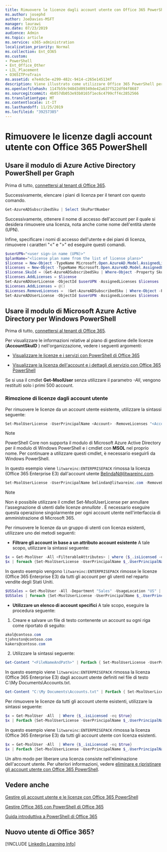 ```yaml
---
title: Rimuovere le licenze dagli account utente con Office 365 PowerShell
ms.author: josephd
author: JoeDavies-MSFT
manager: laurawi
ms.date: 07/23/2019
audience: Admin
ms.topic: article
ms.service: o365-administration
localization_priority: Normal
ms.collection: Ent_O365
ms.custom:
- PowerShell
- Ent_Office_Other
- LIL_Placement
- O365ITProTrain
ms.assetid: e7e4dc5e-e299-482c-9414-c265e145134f
description: Viene illustrato come utilizzare Office 365 PowerShell per rimuovere le licenze di Office 365 precedentemente assegnate agli utenti.
ms.openlocfilehash: 1147b59c948d3d09349de42a637f522df04f8687
ms.sourcegitcommit: 4b057db053e93b0165f1ec6c4799cff4c2852566
ms.translationtype: MT
ms.contentlocale: it-IT
ms.lasthandoff: 11/25/2019
ms.locfileid: "39257385"
---
```

# <a name="remove-licenses-from-user-accounts-with-office-365-powershell"></a>Rimuovere le licenze dagli account utente con Office 365 PowerShell

## <a name="use-the-azure-active-directory-powershell-for-graph-module"></a>Usare il modulo di Azure Active Directory PowerShell per Graph

Prima di tutto, [connettersi al tenant di Office 365](connect-to-office-365-powershell.md#connect-with-the-azure-active-directory-powershell-for-graph-module).
  

Successivamente, elencare i piani di licenza per il tenant con questo comando.

```powershell
Get-AzureADSubscribedSku | Select SkuPartNumber
```

Successivamente, ottenere il nome di accesso dell'account per il quale si desidera rimuovere una licenza, nota anche come nome dell'entità utente (UPN).

Infine, specificare i nomi di accesso dell'utente e dei piani di licenza, rimuovere i caratteri "<" e ">" ed eseguire questi comandi.

```powershell
$userUPN="<user sign-in name (UPN)>"
$planName="<license plan name from the list of license plans>"
$license = New-Object -TypeName Microsoft.Open.AzureAD.Model.AssignedLicense
$licenses = New-Object -TypeName Microsoft.Open.AzureAD.Model.AssignedLicenses
$license.SkuId = (Get-AzureADSubscribedSku | Where-Object -Property SkuPartNumber -Value $planName -EQ).SkuID
$licenses.AddLicenses = $license
Set-AzureADUserLicense -ObjectId $userUPN -AssignedLicenses $licenses
$Licenses.AddLicenses = @()
$Licenses.RemoveLicenses =  (Get-AzureADSubscribedSku | Where-Object -Property SkuPartNumber -Value $planName -EQ).SkuID
Set-AzureADUserLicense -ObjectId $userUPN -AssignedLicenses $licenses
```

## <a name="use-the-microsoft-azure-active-directory-module-for-windows-powershell"></a>Usare il modulo di Microsoft Azure Active Directory per Windows PowerShell

Prima di tutto, [connettersi al tenant di Office 365](connect-to-office-365-powershell.md#connect-with-the-microsoft-azure-active-directory-module-for-windows-powershell).

   
Per visualizzare le informazioni relative al piano di gestione delle licenze (**AccountSkuID** ) nell'organizzazione, vedere i seguenti argomenti:
    
  - [Visualizzare le licenze e i servizi con PowerShell di Office 365](view-licenses-and-services-with-office-365-powershell.md)
    
  - [Visualizzare la licenza dell'account e i dettagli di servizio con Office 365 PowerShell](view-account-license-and-service-details-with-office-365-powershell.md)
    
Se si usa il cmdlet **Get-MsolUser** senza utilizzare il parametro _-All_, vengono restituiti solo i primi 500 account.
    
### <a name="removing-licenses-from-user-accounts"></a>Rimozione di licenze dagli account utente

Per rimuovere le licenze da un account utente esistente, utilizzare la sintassi seguente:
  
```powershell
Set-MsolUserLicense -UserPrincipalName <Account> -RemoveLicenses "<AccountSkuId1>", "<AccountSkuId2>"...
```

>[!Note]
>PowerShell Core non supporta il modulo di Microsoft Azure Active Directory per il modulo di Windows PowerShell e i cmdlet con **MSOL** nel proprio nome. Per continuare a utilizzare questi cmdlet, è necessario eseguirli da Windows PowerShell.
>

In questo esempio viene `litwareinc:ENTERPRISEPACK` rimossa la licenza (Office 365 Enterprise E3) dall'account utente BelindaN@litwareinc.com.
  
```powershell
Set-MsolUserLicense -UserPrincipalName belindan@litwareinc.com -RemoveLicenses "litwareinc:ENTERPRISEPACK"
```

>[!Note]
>Non è possibile utilizzare il cmdlet Set-MsolUserLicense per annullare l'assegnazione di utenti dalle licenze *annullate* . È necessario eseguire questa operazione singolarmente per ogni account utente nell'interfaccia di amministrazione di Microsoft 365.
>

Per rimuovere le licenze da un gruppo di utenti con licenza esistenti, utilizzare uno dei metodi seguenti:
  
- **Filtrare gli account in base a un attributo account esistente** A tale scopo, utilizzare la sintassi seguente:
    
```powershell
$x = Get-MsolUser -All <FilterableAttributes> | where {$_.isLicensed -eq $true}
$x | foreach {Set-MsolUserLicense -UserPrincipalName $_.UserPrincipalName -RemoveLicenses "<AccountSkuId1>", "<AccountSkuId2>"...}
```

In questo esempio vengono `litwareinc:ENTERPRISEPACK` rimosse le licenze (Office 365 Enterprise E3) da tutti gli account per gli utenti nel reparto vendite degli Stati Uniti.
    
```powershell
$USSales = Get-MsolUser -All -Department "Sales" -UsageLocation "US" | where {$_.isLicensed -eq $true}
$USSales | foreach {Set-MsolUserLicense -UserPrincipalName $_.UserPrincipalName -RemoveLicenses "litwareinc:ENTERPRISEPACK"}
```

- **Utilizzare un elenco di account specifici** A tale scopo, eseguire la procedura seguente:
    
1. Creare e salvare un file di testo contenente un account su ogni riga come riportato di seguito:
    
  ```powershell
akol@contoso.com
tjohnston@contoso.com
kakers@contoso.com
  ```

2. Utilizzare la sintassi seguente:
    
  ```powershell
  Get-Content "<FileNameAndPath>" | ForEach { Set-MsolUserLicense -UserPrincipalName $_ -RemoveLicenses "<AccountSkuId1>", "<AccountSkuId2>"... }
  ```

In questo esempio viene `litwareinc:ENTERPRISEPACK` rimossa la licenza (Office 365 Enterprise E3) dagli account utente definiti nel file di testo C:\My Documents\Accounts.txt.
    
  ```powershell
  Get-Content "C:\My Documents\Accounts.txt" | ForEach { Set-MsolUserLicense -UserPrincipalName $_ -RemoveLicenses "litwareinc:ENTERPRISEPACK" }
  ```

Per rimuovere le licenze da tutti gli account utente esistenti, utilizzare la sintassi seguente:
  
```powershell
$x = Get-MsolUser -All  | Where {$_.isLicensed -eq $true}
$x | ForEach {Set-MsolUserLicense -UserPrincipalName $_.UserPrincipalName -RemoveLicenses "<AccountSkuId1>", "<AccountSkuId2>"...}
```

In questo esempio viene `litwareinc:ENTERPRISEPACK` rimossa la licenza (Office 365 Enterprise E3) da tutti gli account utente con licenza esistenti.
  
```powershell
$x = Get-MsolUser -All  | Where {$_.isLicensed -eq $true}
$x | ForEach {Set-MsolUserLicense -UserPrincipalName $_.UserPrincipalName -RemoveLicenses "litwareinc:ENTERPRISEPACK"}
```

Un altro modo per liberare una licenza consiste nell'eliminazione dell'account utente. Per ulteriori informazioni, vedere [eliminare e ripristinare gli account utente con Office 365 PowerShell](delete-and-restore-user-accounts-with-office-365-powershell.md).
  
## <a name="see-also"></a>Vedere anche

[Gestire gli account utente e le licenze con Office 365 PowerShell](manage-user-accounts-and-licenses-with-office-365-powershell.md)
  
[Gestire Office 365 con PowerShell di Office 365](manage-office-365-with-office-365-powershell.md)
  
[Guida introduttiva a PowerShell di Office 365](getting-started-with-office-365-powershell.md)

    
## <a name="new-to-office-365"></a>Nuovo utente di Office 365?

[!INCLUDE [LinkedIn Learning Info](../common/office/linkedin-learning-info.md)]
   

